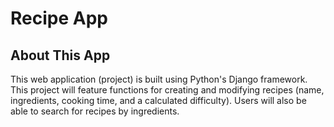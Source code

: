 # Recipe App

## About This App
This web application (project) is built using Python's Django framework. This project will feature functions for creating and modifying recipes (name, ingredients, cooking time, and a calculated difficulty). Users will also be able to search for recipes by ingredients.